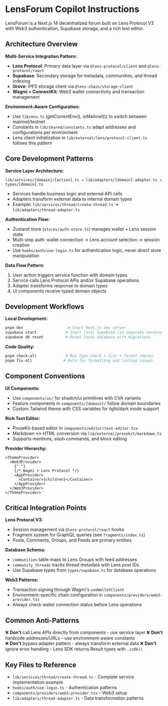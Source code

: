 # LensForum Copilot Instructions

LensForum is a Next.js 14 decentralized forum built on Lens Protocol V3 with Web3 authentication, Supabase storage, and a rich text editor.

## Architecture Overview

**Multi-Service Integration Pattern:**

- **Lens Protocol**: Primary data layer via `@lens-protocol/client` and `@lens-protocol/react`
- **Supabase**: Secondary storage for metadata, communities, and thread indexing
- **Grove**: IPFS storage client via `@lens-chain/storage-client`
- **Wagmi + ConnectKit**: Web3 wallet connectivity and transaction management

**Environment-Aware Configuration:**

- Use `lib/env.ts` (getCurrentEnv(), isMainnet()) to switch between mainnet/testnet
- Constants in `lib/shared/constants.ts` adapt addresses and configurations per environment
- Lens client initialization in `lib/external/lens/protocol-client.ts` follows this pattern

## Core Development Patterns

**Service Layer Architecture:**

```
lib/services/[domain]/[action].ts → lib/adapters/[domain]-adapter.ts → types/[domain].ts
```

- Services handle business logic and external API calls
- Adapters transform external data to internal domain types
- Example: `lib/services/thread/create-thread.ts` → `lib/adapters/thread-adapter.ts`

**Authentication Flow:**

- Zustand store (`stores/auth-store.ts`) manages wallet + Lens session state
- Multi-step auth: wallet connection → Lens account selection → session creation
- Use `hooks/auth/use-login.ts` for authentication logic, never direct store manipulation

**Data Flow Pattern:**

1. User action triggers service function with domain types
2. Service calls Lens Protocol APIs and/or Supabase operations
3. Adapter transforms response to domain types
4. UI components receive typed domain objects

## Development Workflows

**Local Development:**

```bash
pnpm dev                    # Start Next.js dev server
supabase start             # Start local Supabase (in separate terminal)
supabase db reset          # Reset local database with migrations
```

**Code Quality:**

```bash
pnpm check-all             # Run type-check + lint + format checks
pnpm fix-all              # Auto-fix formatting and linting issues
```

## Component Conventions

**UI Components:**

- Use `components/ui/` for shadcn/ui primitives with CVA variants
- Feature components in `components/[domain]/` follow domain boundaries
- Custom Tailwind theme with CSS variables for light/dark mode support

**Rich Text Editor:**

- ProseKit-based editor in `components/editor/text-editor.tsx`
- Markdown ↔ HTML conversion via `lib/external/prosekit/markdown.ts`
- Supports mentions, slash commands, and block editing

**Provider Hierarchy:**

```tsx
<ThemeProvider>
  <Web3Provider>
    {" "}
    {/* Wagmi + Lens Protocol */}
    <AppProvider>
      <Container>{children}</Container>
    </AppProvider>
  </Web3Provider>
</ThemeProvider>
```

## Critical Integration Points

**Lens Protocol V3:**

- Session management via `@lens-protocol/react` hooks
- Fragment system for GraphQL queries (see `fragments/index.ts`)
- Posts, Comments, Groups, and Feeds are primary entities

**Database Schema:**

- `communities` table maps to Lens Groups with feed addresses
- `community_threads` tracks thread metadata with Lens post IDs
- Use Supabase types from `types/supabase.ts` for database operations

**Web3 Patterns:**

- Transaction signing through Wagmi's `useWalletClient`
- Environment-specific chain configuration in `components/providers/web3-provider.tsx`
- Always check wallet connection status before Lens operations

## Common Anti-Patterns

❌ **Don't** call Lens APIs directly from components - use service layer
❌ **Don't** hardcode addresses/URLs - use environment-aware constants  
❌ **Don't** bypass adapter pattern - always transform external data
❌ **Don't** ignore error handling - Lens SDK returns Result types with `.isOk()`

## Key Files to Reference

- `lib/services/thread/create-thread.ts` - Complete service implementation example
- `hooks/auth/use-login.ts` - Authentication patterns
- `components/providers/web3-provider.tsx` - Web3 setup
- `lib/adapters/thread-adapter.ts` - Data transformation patterns
